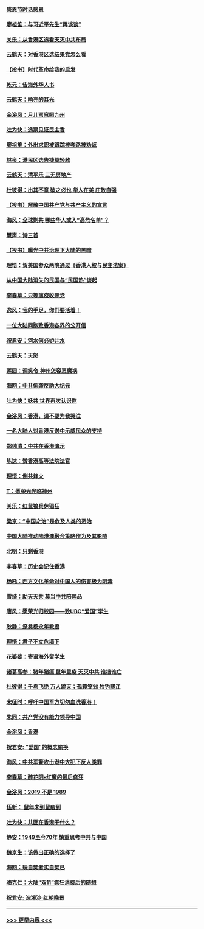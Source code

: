 #### [感恩节时话感恩](../pages/nsc993/n11687568.md?t=11290133) 
#### [廖祖笙：与习近平先生“再谈谈”](../pages/nsc993/n11687005.md?t=11290133) 
#### [关乐：从香港区选看天灭中共布局](../pages/nsc993/n11686647.md?t=11290133) 
#### [云鹤天：对香港区选结果党怎么看](../pages/nsc993/n11686216.md?t=11290133) 
#### [【投书】时代革命给我的启发](../pages/nsc993/n11684287.md?t=11290133) 
#### [乾元：告海外华人书](../pages/nsc993/n11684044.md?t=11290133) 
#### [云鹤天：响亮的耳光](../pages/nsc993/n11684254.md?t=11290133) 
#### [金浴凤：月儿弯弯照九州](../pages/nsc993/n11684231.md?t=11290133) 
#### [吐为快：选票见证民主香](../pages/nsc993/n11684206.md?t=11290133) 
#### [廖祖笙：外出求职被跟踪被套路被劝返](../pages/nsc993/n11683874.md?t=11290133) 
#### [林泉：港民区选告捷莫轻敌](../pages/nsc993/n11683930.md?t=11290133) 
#### [云鹤天：清平乐 三无房地产](../pages/nsc993/n11681521.md?t=11290133) 
#### [杜彼得：出其不意 破之必也 华人在美 庄敬自强](../pages/nsc993/n11679554.md?t=11290133) 
#### [【投书】解散中国共产党与共产主义的宣言](../pages/nsc993/n11679177.md?t=11290133) 
#### [海风：全球剿共 哪些华人或入“高危名单”？](../pages/nsc993/n11678617.md?t=11290133) 
#### [慧声：诗三首](../pages/nsc993/n11678848.md?t=11290133) 
#### [【投书】曝光中共治理下大陆的黑暗](../pages/nsc993/n11678674.md?t=11290133) 
#### [理悟：贺美国参众两院通过《香港人权与民主法案》](../pages/nsc993/n11678104.md?t=11290133) 
#### [从中国大陆消失的民国与“民国热”谈起](../pages/nsc993/n11678075.md?t=11290133) 
#### [李春草：只等瘟疫收邪党](../pages/nsc993/n11677308.md?t=11290133) 
#### [逸风：我的手足，你们要活着！](../pages/nsc993/n11676352.md?t=11290133) 
#### [一位大陆同胞致香港各界的公开信](../pages/nsc993/n11675761.md?t=11290133) 
#### [祝君安：河水何必妒井水](../pages/nsc993/n11675746.md?t=11290133) 
#### [云鹤天：天怒](../pages/nsc993/n11675718.md?t=11290133) 
#### [莲园：调笑令‧神州怎容恶魔祸](../pages/nsc993/n11675648.md?t=11290133) 
#### [海网：中共偷袭反助大纪元](../pages/nsc993/n11673515.md?t=11290133) 
#### [吐为快：妖共 世界再次认识你](../pages/nsc993/n11673506.md?t=11290133) 
#### [金浴凤：香港，请不要为我哭泣](../pages/nsc993/n11673248.md?t=11290133) 
#### [一名大陆人对香港反送中示威民众的支持](../pages/nsc993/n11672615.md?t=11290133) 
#### [郑纯清：中共在香港演示](../pages/nsc993/n11670539.md?t=11290133) 
#### [陈达：赞香港高等法院法官](../pages/nsc993/n11669542.md?t=11290133) 
#### [理悟：倒共烽火](../pages/nsc993/n11668844.md?t=11290133) 
#### [T：愿荣光光临神州](../pages/nsc993/n11668421.md?t=11290133) 
#### [关乐：红鼠狼兵休猖狂](../pages/nsc993/n11668378.md?t=11290133) 
#### [梁京：“中国之治”是危及人类的恶治](../pages/nsc993/n11668328.md?t=11290133) 
#### [中国大陆推动陆港澳融合策略作为及其影响](../pages/nsc993/n11668157.md?t=11290133) 
#### [北明：只剩香港](../pages/nsc993/n11668002.md?t=11290133) 
#### [李春草：历史会记住香港](../pages/nsc993/n11667927.md?t=11290133) 
#### [杨吒：西方文化革命对中国人的伤害极为阴毒](../pages/nsc993/n11664521.md?t=11290133) 
#### [雪绮：助天灭共 莫当中共陪葬品](../pages/nsc993/n11662650.md?t=11290133) 
#### [唐风：愿荣光归校园——致UBC“爱国”学生](../pages/nsc993/n11662194.md?t=11290133) 
#### [耿静：祭奠杨永年教授](../pages/nsc993/n11662514.md?t=11290133) 
#### [理悟：君子不立危墙下](../pages/nsc993/n11662172.md?t=11290133) 
#### [花婆娑：寄语海外留学生](../pages/nsc993/n11662121.md?t=11290133) 
#### [诸葛高参：猪年猪瘟 鼠年鼠疫 天灭中共 谁挡谁亡](../pages/nsc993/n11661980.md?t=11290133) 
#### [杜彼得：千鸟飞绝 万人踪灭；孤蓑笠翁 独钓寒江](../pages/nsc993/n11661170.md?t=11290133) 
#### [宋征时：呼吁中国军方切勿血洗香港！](../pages/nsc993/n11415318.md?t=11290133) 
#### [朱同：共产党没有能力领导中国](../pages/nsc993/n11660421.md?t=11290133) 
#### [金浴凤：香港](../pages/nsc993/n11660419.md?t=11290133) 
#### [祝君安: “爱国”的概念偷换](../pages/nsc993/n11659706.md?t=11290133) 
#### [海风：中共军警攻击港中大犯下反人类罪](../pages/nsc993/n11659632.md?t=11290133) 
#### [李春草：醉花阴•红魔的最后疯狂](../pages/nsc993/n11659287.md?t=11290133) 
#### [金浴凤：2019 不是 1989](../pages/nsc993/n11657663.md?t=11290133) 
#### [伍新： 鼠年未到鼠疫到](../pages/nsc993/n11655098.md?t=11290133) 
#### [吐为快：共匪在香港干什么？](../pages/nsc993/n11654891.md?t=11290133) 
#### [静安：1949至今70年 慎重思考中共与中国](../pages/nsc993/n11651244.md?t=11290133) 
#### [魏京生：该做出正确的选择了](../pages/nsc993/n11653084.md?t=11290133) 
#### [海网：玩自焚者实自焚已](../pages/nsc993/n11652423.md?t=11290133) 
#### [骆克仁：大陆“双11”疯狂消费后的随想](../pages/nsc993/n11652305.md?t=11290133) 
#### [祝君安: 浣溪沙·红朝晚景](../pages/nsc993/n11652258.md?t=11290133) 

----
#### [ >>> 更早内容 <<< ](../indexes/nsc993-earlier.md)
